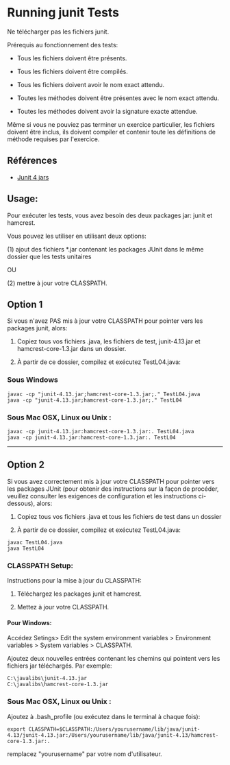 
# Running junit Tests

Ne télécharger pas les fichiers junit.

Prérequis au fonctionnement des tests:

* Tous les fichiers doivent être présents.

* Tous les fichiers doivent être compilés.

* Tous les fichiers doivent avoir le nom exact attendu.

* Toutes les méthodes doivent être présentes avec le nom exact attendu.

* Toutes les méthodes doivent avoir la signature exacte attendue.

Même si vous ne pouviez pas terminer un exercice particulier, les fichiers
doivent être inclus, ils doivent compiler et contenir toute les définitions
de méthode requises par l'exercice.

## Références

* [Junit 4 jars](https://github.com/junit-team/junit4/wiki/Download-and-Install)


## Usage:

Pour exécuter les tests, vous avez besoin des deux packages jar: junit et hamcrest.

Vous pouvez les utiliser en utilisant deux options:

(1) ajout des fichiers \*.jar contenant les packages JUnit dans le même dossier que les tests unitaires

 OU

(2) mettre à jour votre CLASSPATH.


## Option 1

Si vous n'avez PAS mis à jour votre CLASSPATH pour pointer vers les packages junit, alors:

1. Copiez tous vos fichiers .java, les fichiers de test, junit-4.13.jar et hamcrest-core-1.3.jar dans un dossier.

2. À partir de ce dossier, compilez et exécutez TestL04.java:

### Sous Windows

```
javac -cp "junit-4.13.jar;hamcrest-core-1.3.jar;." TestL04.java
java -cp "junit-4.13.jar;hamcrest-core-1.3.jar;." TestL04
```

### Sous Mac OSX, Linux ou Unix :

```
javac -cp junit-4.13.jar:hamcrest-core-1.3.jar:. TestL04.java
java -cp junit-4.13.jar:hamcrest-core-1.3.jar:. TestL04
```

***

## Option 2

Si vous avez correctement mis à jour votre CLASSPATH pour pointer vers les packages JUnit (pour obtenir des instructions sur la façon de procéder, veuillez consulter les exigences de configuration et les instructions ci-dessous), alors:

1. Copiez tous vos fichiers .java et tous les fichiers de test dans un dossier

2. À partir de ce dossier, compilez et exécutez TestL04.java:

```
javac TestL04.java
java TestL04
```

### CLASSPATH Setup:

Instructions pour la mise à jour du CLASSPATH:

1. Téléchargez les packages junit et hamcrest.

2. Mettez à jour votre CLASSPATH.

#### Pour Windows:

Accédez Setings> Edit the system environment variables > Environment variables > System variables > CLASSPATH.

Ajoutez deux nouvelles entrées contenant les chemins qui pointent vers les fichiers jar téléchargés. Par exemple:

```
C:\javalibs\junit-4.13.jar
C:\javalibs\hamcrest-core-1.3.jar
```

### Sous Mac OSX, Linux ou Unix :

Ajoutez à .bash_profile (ou exécutez dans le terminal à chaque fois):

```
export CLASSPATH=$CLASSPATH:/Users/yourusername/lib/java/junit-4.13/junit-4.13.jar:/Users/yourusername/lib/java/junit-4.13/hamcrest-core-1.3.jar:.
```

remplacez "yourusername" par votre nom d'utilisateur.

